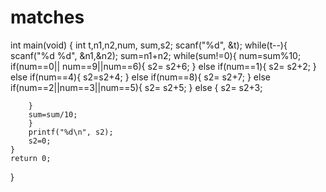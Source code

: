 # matches

int main(void) {
	int t,n1,n2,num, sum,s2;
	scanf("%d", &t);
	while(t--){
	    scanf("%d %d", &n1,&n2);
	    sum=n1+n2;
	    while(sum!=0){
	        num=sum%10;
	    if(num==0|| num==9||num==6){
	        s2= s2+6;
	    }
	    else if(num==1){
	        s2= s2+2;
	    }
	    else if(num==4){
	        s2=s2+4;
	    }
	    else if(num==8){
	        s2= s2+7;
	    }
	    else if(num==2||num==3||num==5){
	        s2= s2+5;
	    }
	    else {
	        s2= s2+3;
	        
	    }
	    sum=sum/10;
	    }
	    printf("%d\n", s2);
	    s2=0;
	}
	return 0;
}

